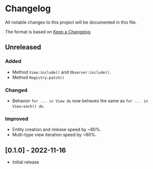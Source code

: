 # Changelog

All notable changes to this project will be documented in this file.

The format is based on [Keep a Changelog](https://keepachangelog.com/en/1.0.0/).

## Unreleased

### Added

- Method `View:include()` and `Observer:include()`.
- Method `Registry:patch()`

### Changed

- Behavior `for ... in View do` now behaves the same as `for ... in View:each() do`.

### Improved

- Entity creation and release speed by ~80%.
- Multi-type view iteration speed by ~60%.

## [0.1.0] - 2022-11-16

- Initial release
